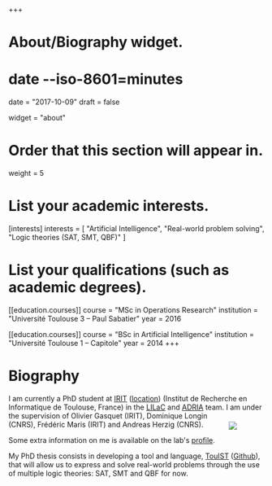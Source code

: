 +++
# About/Biography widget.
#     date --iso-8601=minutes
date = "2017-10-09"
draft = false

widget = "about"

# Order that this section will appear in.
weight = 5

# List your academic interests.
[interests]
  interests = [
    "Artificial Intelligence",
    "Real-world problem solving",
    "Logic theories (SAT, SMT, QBF)"
  ]

# List your qualifications (such as academic degrees).
[[education.courses]]
  course = "MSc in Operations Research"
  institution = "Université Toulouse 3 – Paul Sabatier"
  year = 2016

[[education.courses]]
  course = "BSc in Artificial Intelligence"
  institution = "Université Toulouse 1 – Capitole"
  year = 2014
+++

# Biography

I am currently a PhD student at [IRIT] ([location]) (Institut de Recherche en Informatique
de Toulouse, France) in the [LILaC] and [ADRIA] team.
[<img src="img/irit.png" style="max-width:30%;min-width:50px;float:right;margin:20px">][IRIT]
I am under the supervision of Olivier Gasquet (IRIT), Dominique Longin (CNRS),
Frédéric Maris (IRIT) and Andreas Herzig (CNRS).

Some extra information on me is available on the lab's [profile].

My PhD thesis consists in developing a tool and language, [TouIST] ([Github]), that will
allow us to express and solve real-world problems through the use of multiple
logic theories: SAT, SMT and QBF for now.

[TouIST]: https://www.irit.fr/touist
[Github]: https://github.com/touist/touist
[IRIT]: https://www.irit.fr
[LiLAC]: https://www.irit.fr/-Equipe-LILaC-
[ADRIA]: https://www.irit.fr/-Equipe-ADRIA-
[LinkedIn]: https://www.linkedin.com/in/maelvalais/

[location]: https://goo.gl/maps/nuxdSM6P65J2
[Twitter]: https://twitter.com/maelvalais

[profile]: https://www.irit.fr/spip.php?page=annuaire&code=10566
